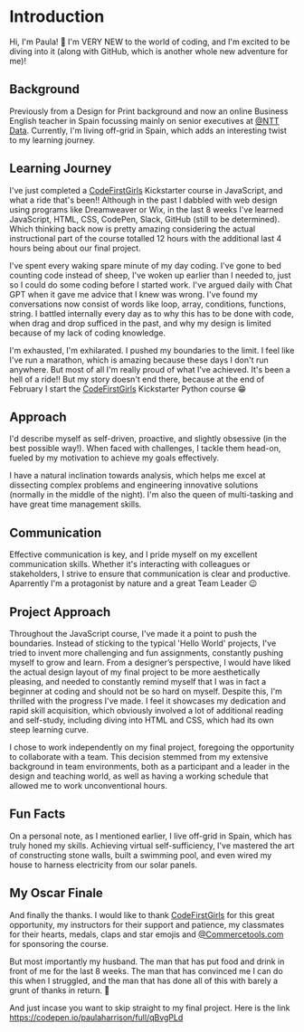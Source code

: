 # Introduction

Hi, I'm Paula! 👋 I'm VERY NEW to the world of coding, and I'm excited to be diving into it (along with GitHub, which is another whole new adventure for me)!

## Background

Previously from a Design for Print background and now an online Business English teacher in Spain focussing mainly on senior executives at [@NTT Data](https://github.com/NTTData). Currently, I'm living off-grid in Spain, which adds an interesting twist to my learning journey.

## Learning Journey

I've just completed a [CodeFirstGirls](https://codefirstgirls.org.uk/) Kickstarter course in JavaScript, and what a ride that's been!!
Although in the past I dabbled with web design using programs like Dreamweaver or Wix, in the last 8 weeks I've learned JavaScript, HTML, CSS, CodePen, Slack, GitHub (still to be determined). Which thinking back now is pretty amazing considering the actual instructional part of the course totalled 12 hours with the additional last 4 hours being about our final project.

I've spent every waking spare minute of my day coding. I've gone to bed counting code instead of sheep, I've woken up earlier than I needed to, just so I could do some coding before I started work. I've argued daily with Chat GPT when it gave me advice that I knew was wrong. I've found my conversations now consist of words like loop, array, conditions, functions, string. I battled internally every day as to why this has to be done with code, when drag and drop sufficed in the past, and why my design is limited because of my lack of coding knowledge.

I'm exhausted, I'm exhilarated. I pushed my boundaries to the limit. I feel like I've run a marathon, which is amazing because these days I don't run anywhere. But most of all I'm really proud of what I've achieved.
It's been a hell of a ride!!
But my story doesn't end there, because at the end of February I start the [CodeFirstGirls](https://codefirstgirls.org.uk/) Kickstarter Python course 😁

## Approach

I'd describe myself as self-driven, proactive, and slightly obsessive (in the best possible way!). When faced with challenges, I tackle them head-on, fueled by my motivation to achieve my goals effectively. 

I have a natural inclination towards analysis, which helps me excel at dissecting complex problems and engineering innovative solutions (normally in the middle of the night).
I'm also the queen of multi-tasking and have great time management skills.

## Communication

Effective communication is key, and I pride myself on my excellent communication skills. Whether it's interacting with colleagues or stakeholders, I strive to ensure that communication is clear and productive. Aparrently I'm a protagonist by nature and a great Team Leader 😉

## Project Approach

Throughout the JavaScript course, I've made it a point to push the boundaries. Instead of sticking to the typical 'Hello World' projects, I've tried to invent more challenging and fun assignments, constantly pushing myself to grow and learn.
From a designer’s perspective, I would have liked the actual design layout of my final project to be more aesthetically pleasing, and needed to constantly remind myself that I was in fact a beginner at coding and should not be so hard on myself.
Despite this, I'm thrilled with the progress I've made. I feel it showcases my dedication and rapid skill acquisition, which obviously involved a lot of additional reading and self-study, including diving into HTML and CSS, which had its own steep learning curve.

I chose to work independently on my final project, foregoing the opportunity to collaborate with a team. This decision stemmed from my extensive background in team environments, both as a participant and a leader in the design and teaching world, as well as having a working schedule that allowed me to work unconventional hours.

## Fun Facts
On a personal note, as I mentioned earlier, I live off-grid in Spain, which has truly honed my skills. Achieving virtual self-sufficiency, I've mastered the art of constructing stone walls, built a swimming pool, and even wired my house to harness electricity from our solar panels.

## My Oscar Finale
And finally the thanks. I would like to thank [CodeFirstGirls](https://codefirstgirls.org.uk/) for this great opportunity, my instructors for their support and patience, my classmates for their hearts, medals, claps and star emojis and [@Commercetools.com](https://github.com/commercetools) for sponsoring the course. 

But most importantly my husband. The man that has put food and drink in front of me for the last 8 weeks. The man that has convinced me I can do this when I struggled, and the man that has done all of this with barely a grunt of thanks in return. 💖

And just incase you want to skip straight to my final project. Here is the link https://codepen.io/paulaharrison/full/qBvgPLd

